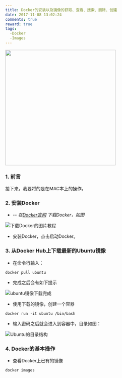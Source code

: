 ```yaml
---
title: Docker的安装以及镜像的获取、查看、搜索、删除、创建
date: 2017-11-08 13:02:24
comments: true
reward: true
tags:
  -Docker
  -Images
---
```


<img src="/assets/postLog/installDockerLog.jpg" width="350px" height="365px">

### 1. 前言

接下来，我要将的是在MAC本上的操作。

<!-- more -->

### 2. 安装Docker

* *-- 在[Docker官网](https://www.docker.com/) 下载Docker，如图*

![下载Docker的图片教程](/assets/postImg/downloadDocker.jpg)

* 安装Docker，点击启动Docker。

### 3. 从Docker Hub上下载最新的Ubuntu镜像

* 在命令行输入：
```
docker pull ubuntu
```
* 完成之后会有如下提示

![ubuntu镜像下载完成](/assets/postImg/pllUbuntuSuccTip.jpg)

* 使用下载的镜像，创建一个容器
```
docker run -it ubuntu /bin/bash
```

* 输入密码之后就会进入到容器中，目录如图：

![Ubuntu的目录结构](/assets/postImg/UbuntuContent.jpg)

### 4. Docker的基本操作

* 查看Docker上已有的镜像
```
docker images
```

